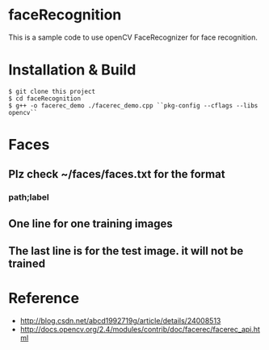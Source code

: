 # faceRecognition
This is a sample code to use openCV FaceRecognizer for face recognition.

# Installation & Build
    $ git clone this project
    $ cd faceRecognition
    $ g++ -o facerec_demo ./facerec_demo.cpp ``pkg-config --cflags --libs opencv``

# Faces
## Plz check ~/faces/faces.txt for the format
### path;label
## One line for one training images
## The last line is for the test image. it will not be trained

# Reference
* http://blog.csdn.net/abcd1992719g/article/details/24008513
* http://docs.opencv.org/2.4/modules/contrib/doc/facerec/facerec_api.html
